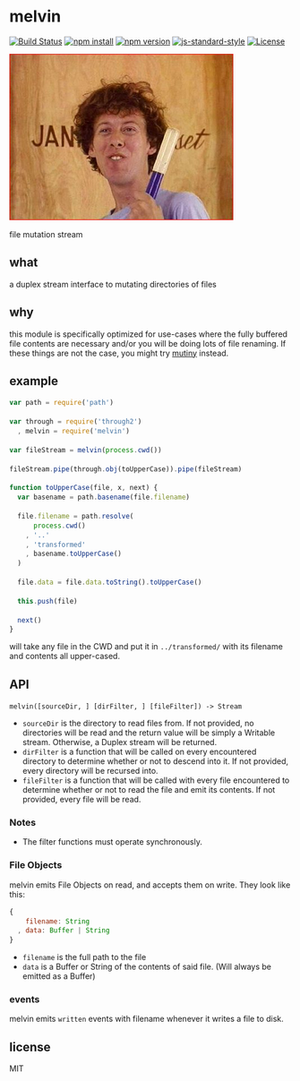 # melvin

[![Build Status](http://img.shields.io/travis/jarofghosts/melvin.svg?style=flat-square)](https://travis-ci.org/jarofghosts/melvin)
[![npm install](http://img.shields.io/npm/dm/melvin.svg?style=flat-square)](https://www.npmjs.org/package/melvin)
[![npm version](https://img.shields.io/npm/v/melvin.svg?style=flat-square)](https://www.npmjs.org/package/melvin)
[![js-standard-style](https://img.shields.io/badge/code%20style-standard-brightgreen.svg?style=flat-square)](https://github.com/feross/standard)
[![License](https://img.shields.io/npm/l/melvin.svg?style=flat-square)](https://github.com/jarofghosts/melvin/blob/master/LICENSE)

![Melvin](melvin.jpg)

file mutation stream

## what

a duplex stream interface to mutating directories of files

## why

this module is specifically optimized for use-cases where the fully buffered
file contents are necessary and/or you will be doing lots of file renaming. If
these things are not the case, you might try [mutiny](http://npm.im/mutiny)
instead.

## example

```js
var path = require('path')

var through = require('through2')
  , melvin = require('melvin')

var fileStream = melvin(process.cwd())

fileStream.pipe(through.obj(toUpperCase)).pipe(fileStream)

function toUpperCase(file, x, next) {
  var basename = path.basename(file.filename)

  file.filename = path.resolve(
      process.cwd()
    , '..'
    , 'transformed'
    , basename.toUpperCase()
  )

  file.data = file.data.toString().toUpperCase()

  this.push(file)

  next()
}
```

will take any file in the CWD and put it in `../transformed/` with its filename
and contents all upper-cased.

## API

`melvin([sourceDir, ] [dirFilter, ] [fileFilter]) -> Stream`

* `sourceDir` is the directory to read files from. If not provided, no
  directories will be read and the return value will be simply a Writable
  stream. Otherwise, a Duplex stream will be returned.
* `dirFilter` is a function that will be called on every encountered directory
  to determine whether or not to descend into it. If not provided, every
  directory will be recursed into.
* `fileFilter` is a function that will be called with every file encountered
  to determine whether or not to read the file and emit its contents. If not
  provided, every file will be read.

### Notes

* The filter functions must operate synchronously.

### File Objects

melvin emits File Objects on read, and accepts them on write. They look like
this:

```js
{
    filename: String
  , data: Buffer | String
}
```

* `filename` is the full path to the file
* `data` is a Buffer or String of the contents of said file. (Will always be
  emitted as a Buffer)

### events

melvin emits `written` events with filename whenever it writes a file to disk.

## license

MIT
